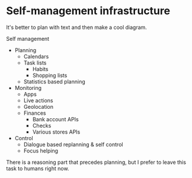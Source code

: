 # Self-management infrastructure

It's better to plan with text and then make a cool diagram.

Self management
- Planning
  - Calendars
  - Task lists
    - Habits
    - Shopping lists
  - Statistics based planning
- Monitoring
  - Apps
  - Live actions
  - Geolocation
  - Finances
    - Bank account APIs
    - Checks
    - Various stores APIs
- Control
  - Dialogue based replanning & self control
  - Focus helping

There is a reasoning part that precedes planning, but I prefer to leave this task to humans right now.
